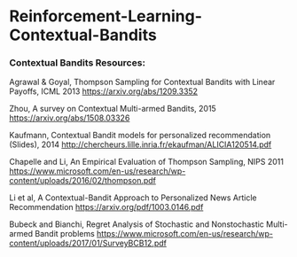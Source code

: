 # Reinforcement-Learning-Contextual-Bandits

### Contextual Bandits Resources:
Agrawal & Goyal, Thompson Sampling for Contextual Bandits with Linear Payoffs, ICML 2013
https://arxiv.org/abs/1209.3352

Zhou, A survey on Contextual Multi-armed Bandits, 2015
https://arxiv.org/abs/1508.03326

Kaufmann, Contextual Bandit models for personalized recommendation (Slides), 2014
http://chercheurs.lille.inria.fr/ekaufman/ALICIA120514.pdf

Chapelle and Li, An Empirical Evaluation of Thompson Sampling, NIPS 2011
https://www.microsoft.com/en-us/research/wp-content/uploads/2016/02/thompson.pdf

Li et al, A Contextual-Bandit Approach to Personalized News Article Recommendation
https://arxiv.org/pdf/1003.0146.pdf

Bubeck and Bianchi, Regret Analysis of Stochastic and Nonstochastic Multi-armed Bandit problems
https://www.microsoft.com/en-us/research/wp-content/uploads/2017/01/SurveyBCB12.pdf
